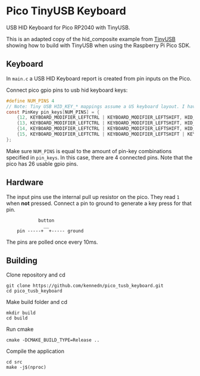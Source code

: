 # Pico TinyUSB Keyboard

USB HID Keyboard for Pico RP2040 with TinyUSB.

This is an adapted copy of the hid_composite example from [TinyUSB](https://github.com/hathach/tinyusb/tree/master/examples/device/hid_composite) showing how to build with TinyUSB when using the Raspberry Pi Pico SDK.

## Keyboard

In `main.c` a USB HID Keyboard report is created from pin inputs on the Pico.

Connect pico gpio pins to usb hid keyboard keys:

```c
#define NUM_PINS 4
// Note: Tiny USB HID_KEY_* mappings assume a US keyboard layout. I have a UK keyboard layout. Hence the discrepancy between comment and code.
const PinKey pin_keys[NUM_PINS] = {
    {12, KEYBOARD_MODIFIER_LEFTCTRL | KEYBOARD_MODIFIER_LEFTSHIFT, HID_KEY_GRAVE},                          // Ctrl + Shift + `
    {13, KEYBOARD_MODIFIER_LEFTCTRL | KEYBOARD_MODIFIER_LEFTSHIFT, HID_KEY_APOSTROPHE},                     // Ctrl + Shift + #
    {14, KEYBOARD_MODIFIER_LEFTCTRL | KEYBOARD_MODIFIER_LEFTSHIFT, HID_KEY_BACKSLASH},                      // Ctrl + Shift + '
    {15, KEYBOARD_MODIFIER_LEFTCTRL | KEYBOARD_MODIFIER_LEFTSHIFT | KEYBOARD_MODIFIER_LEFTALT, HID_KEY_V},  // Ctrl + Shift + Alt + v
};
```

Make sure `NUM_PINS` is equal to the amount of pin-key combinations specified in `pin_keys`. In this case, there are 4 connected pins. Note that the pico has 26 usable gpio pins.

## Hardware

The input pins use the internal pull up resistor on the pico. They read `1` when **not** pressed. Connect a pin to ground to generate a key press for that pin.

```
            button
              __
    pin -----+  +----- ground
```

The pins are polled once every 10ms.

## Building

Clone repository and cd
```shell
git clone https://github.com/kennedn/pico_tusb_keyboard.git
cd pico_tusb_keyboard
```

Make build folder and cd
```shell
mkdir build
cd build
```

Run cmake
```shell
cmake -DCMAKE_BUILD_TYPE=Release ..
```

Compile the application
```shell
cd src
make -j$(nproc)
```
